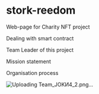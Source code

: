 # stork-reedom

Web-page for Charity NFT project

Dealing with smart contract

Team Leader of this project

Mission statement

Organisation process

![Uploading Team_JOKИ4_2.png…]()
